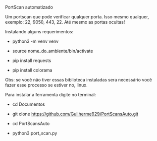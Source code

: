 PortScan automatizado

Um portscan que pode verificar qualquer porta. Isso mesmo qualquer, exemplo: 22, 9050, 443, 22. Até mesmo as portas ocultas!


Instalando alguns requerimentos:

- python3 -m venv venv

- source nome_do_ambiente/bin/activate

- pip install requests

- pip install colorama

Obs: se você não tiver essas biblioteca instaladas sera necessário você fazer esse processo se estiver no, linux. 

Para instalar a ferramenta digite no terminal:

- cd Documentos

- git clone https://github.com/Guilherme929/PortScansAuto.git

- cd PortScansAuto

- python3 port_scan.py
